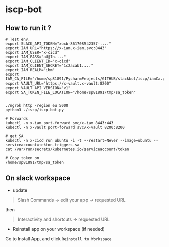 # iscp-bot

## How to run it ?

``` 
# Test env.
export SLACK_API_TOKEN="xoxb-861708542357-...."
export IAM_URL="https://x-iam.x-iam.svc:8443" 
export IAM_USER="x-cicd"
export IAM_PASS="aU@Ih...."
export IAM_CLIENT_ID="x-cicd"
export IAM_CLIENT_SECRET="1c2acab1...."
export IAM_REALM="ibm"
export IAM_CA_FILE="/home/sp81891/PycharmProjects/GITHUB/slackbot/iscp/iamCa.pem"
export VAULT_URL="https://x-vault.x-vault:8200"
export VAULT_API_VERSION="v1"
export SA_TOKEN_FILE_LOCATION="/home/sp81891/tmp/sa_token"


./ngrok http -region eu 5000
python3 ./iscp/iscp-bot.py

# Forwards
kubectl -n x-iam port-forward svc/x-iam 8443:443
kubectl -n x-vault port-forward svc/x-vault 8200:8200

# get SA
kubectl -n x-cicd run ubuntu -i -t --restart=Never --image=ubuntu --serviceaccount=tekton-triggers-sa
cat /var/run/secrets/kubernetes.io/serviceaccount/token

# Copy token on
/home/sp81891/tmp/sa_token
```

## On slack workspace

- update 

> Slash Commands -> edit your app -> requested URL

then

> Interactivity and shortcuts -> requested URL

- Reinstall app on your workspace (if needed)

Go to Install App, and click `Reinstall to Workspace`
